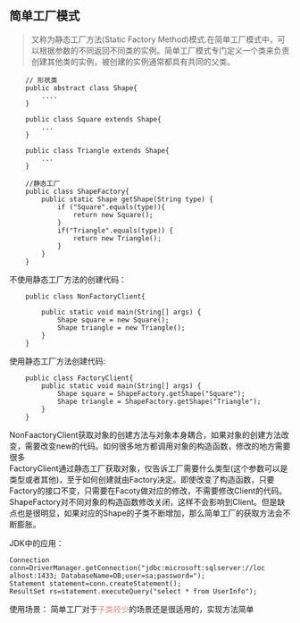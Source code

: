 ## 简单工厂模式
>又称为静态工厂方法(Static Factory Method)模式.在简单工厂模式中，可以根据参数的不同返回不同类的实例。简单工厂模式专门定义一个类来负责创建其他类的实例，被创建的实例通常都具有共同的父类。

```
    // 形状类
    public abstract class Shape{
        ....
    }

    public class Square extends Shape{
        ...
    }

    public class Triangle extends Shape{
        ...
    }

    //静态工厂
    public class ShapeFactory{
        public static Shape getShape(String type) {
            if ("Square".equals(type)){
                return new Square();
            }
            if("Triangle".equals(type)) {
                return new Triangle();
            }
        }
    }

```

不使用静态工厂方法的创建代码：
```
    public class NonFactoryClient{

        public static void main(String[] args) {
            Shape square = new Square();
            Shape triangle = new Triangle();
        }
    }
```

使用静态工厂方法创建代码:

```
    public class FactoryClient{
        public static void main(String[] args) {
            Shape square = ShapeFactory.getShape("Square");
            Shape triangle = ShapeFactory.getShape("Triangle");
        }
    }
```

NonFaactoryClient获取对象的创建方法与对象本身耦合，如果对象的创建方法改变，需要改变new的代码。如何很多地方都调用对象的构造函数，修改的地方需要很多 <br>
FactoryClient通过静态工厂获取对象，仅告诉工厂需要什么类型(这个参数可以是类型或者其他)，至于如何创建就由Factory决定。即使改变了构造函数，只要Factory的接口不变，只需要在Facoty做对应的修改，不需要修改Client的代码。 <br>
ShapeFactory对不同对象的构造函数修改关闭，这样不会影响到Client。但是缺点也是很明显，如果对应的Shape的子类不断增加，那么简单工厂的获取方法会不断膨胀。

JDK中的应用：
```
Connection conn=DriverManager.getConnection("jdbc:microsoft:sqlserver://loc
alhost:1433; DatabaseName=DB;user=sa;password=");
Statement statement=conn.createStatement();
ResultSet rs=statement.executeQuery("select * from UserInfo");
```

使用场景：
简单工厂对于<font color="#D98880">子类较少</font>的场景还是很适用的，实现方法简单


